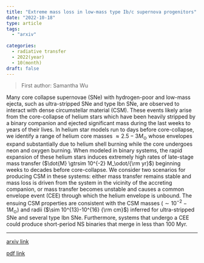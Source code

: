 ```yaml
---
title: "Extreme mass loss in low-mass type Ib/c supernova progenitors"
date: "2022-10-18"
type: article
tags:
  - "arxiv"
  
categories:
  - radiative transfer
  - 2022(year)
  - 10(month)
draft: false
---
```

> First author: Samantha Wu

 Many core collapse supernovae (SNe) with hydrogen-poor and low-mass ejecta,
such as ultra-stripped SNe and type Ibn SNe, are observed to interact with
dense circumstellar material (CSM). These events likely arise from the
core-collapse of helium stars which have been heavily stripped by a binary
companion and ejected significant mass during the last weeks to years of their
lives. In helium star models run to days before core-collapse, we identify a
range of helium core masses $\approx 2.5 -3 M_{\odot}$ whose envelopes expand
substantially due to helium shell burning while the core undergoes neon and
oxygen burning. When modeled in binary systems, the rapid expansion of these
helium stars induces extremely high rates of late-stage mass transfer ($\dot{M}
\gtrsim 10^{-2} M_\odot/{\rm yr}$) beginning weeks to decades before
core-collapse. We consider two scenarios for producing CSM in these systems:
either mass transfer remains stable and mass loss is driven from the system in
the vicinity of the accreting companion, or mass transfer becomes unstable and
causes a common envelope event (CEE) through which the helium envelope is
unbound. The ensuing CSM properties are consistent with the CSM masses ($\sim
10^{-2}-1 M_\odot$) and radii ($\sim 10^{13}-10^{16} {\rm cm}$) inferred for
ultra-stripped SNe and several type Ibn SNe. Furthermore, systems that undergo
a CEE could produce short-period NS binaries that merge in less than 100 Myr.

---
[arxiv link](http://arxiv.org/abs/2210.10187v1)

[pdf link](http://arxiv.org/pdf/2210.10187v1)